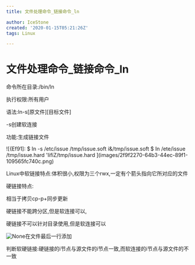 ```yaml
---
title: 文件处理命令_链接命令_ln

author: IceStone
created: '2020-01-15T05:21:26Z'
tags: Linux

---
```


# 文件处理命令_链接命令_ln

命令所在目录:/bin/ln

执行权限:所有用户

语法:ln-s[原文件][目标文件]

-s创建软连接

功能:生成链接文件

![{Ef91]: 
$ In -s /etc/issue /tmp/issue.soft 
i&/tmp/issue.soft 
$ In /ete/issue /tmp/issue.hard 
'IifiZ/tmp/issue.hard ](images/2f9f2270-64b3-44ec-89f1-109565fc740c.png) 

Linux中软链接特点:体积很小,权限为三个rwx,一定有个箭头指向它所对应的文件

 
硬链接特点:

相当于拷贝cp-p+同步更新

硬链接不能跨分区,但是软连接可以,

硬链接不可以针对目录使用,但是软连接可以

 
 
 
![None](images/40a80d16-6fd2-4dfb-aaed-edf4c6083d4c.png)在文件最后一行添加


 
 
 
判断软硬链接:硬链接的i节点与源文件的i节点一致,而软连接的i节点与源文件的不一致

 
 
 
 
 
 
 
